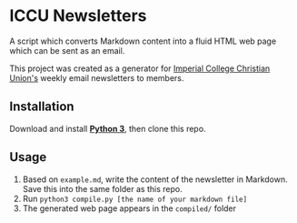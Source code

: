 # ICCU Newsletters
A script which converts Markdown content into a fluid HTML web page which can be sent as an email.

This project was created as a generator for [Imperial College Christian Union's](iccu.co.uk) weekly email newsletters to members.

## Installation
Download and install [**Python 3**](https://www.python.org/downloads/), then clone this repo.

## Usage
1. Based on `example.md`, write the content of the newsletter in Markdown. Save this into the same folder as this repo.
2. Run `python3 compile.py [the name of your markdown file]`
3. The generated web page appears in the `compiled/` folder
